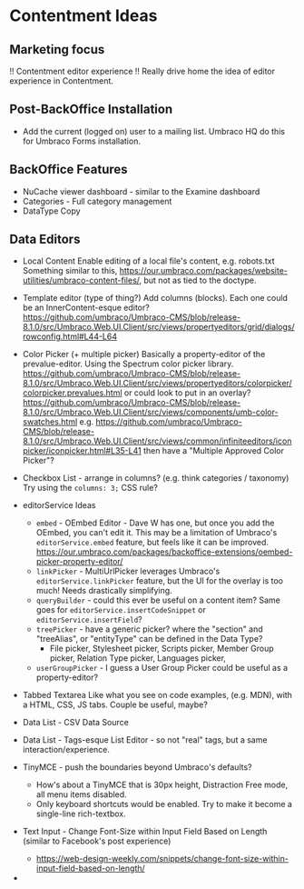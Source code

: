 # Contentment Ideas

## Marketing focus

!! Contentment editor experience
!! Really drive home the idea of editor experience in Contentment.


## Post-BackOffice Installation

- Add the current (logged on) user to a mailing list. Umbraco HQ do this for Umbraco Forms installation.

## BackOffice Features

- NuCache viewer dashboard - similar to the Examine dashboard
- Categories - Full category management
- DataType Copy

## Data Editors

- Local Content
  Enable editing of a local file's content, e.g. robots.txt
  Something similar to this, https://our.umbraco.com/packages/website-utilities/umbraco-content-files/, but not as tied to the doctype.


- Template editor (type of thing?) Add columns (blocks). Each one could be an InnerContent-esque editor?
  https://github.com/umbraco/Umbraco-CMS/blob/release-8.1.0/src/Umbraco.Web.UI.Client/src/views/propertyeditors/grid/dialogs/rowconfig.html#L44-L64

- Color Picker (+ multiple picker)
  Basically a property-editor of the prevalue-editor. Using the Spectrum color picker library.
  https://github.com/umbraco/Umbraco-CMS/blob/release-8.1.0/src/Umbraco.Web.UI.Client/src/views/propertyeditors/colorpicker/colorpicker.prevalues.html
  or could look to put <umb-color-swatches> in an overlay?
  https://github.com/umbraco/Umbraco-CMS/blob/release-8.1.0/src/Umbraco.Web.UI.Client/src/views/components/umb-color-swatches.html
  e.g. https://github.com/umbraco/Umbraco-CMS/blob/release-8.1.0/src/Umbraco.Web.UI.Client/src/views/common/infiniteeditors/iconpicker/iconpicker.html#L35-L41
  then have a "Multiple Approved Color Picker"?

- Checkbox List - arrange in columns? (e.g. think categories / taxonomy) Try using the `columns: 3;` CSS rule?

- editorService Ideas
  - `embed` - OEmbed Editor - Dave W has one, but once you add the OEmbed, you can't edit it. This may be a limitation of Umbraco's `editorService.embed` feature, but feels like it can be improved.
    https://our.umbraco.com/packages/backoffice-extensions/oembed-picker-property-editor/
  - `linkPicker` - MultiUrlPicker leverages Umbraco's `editorService.linkPicker` feature, but the UI for the overlay is too much! Needs drastically simplifying.
  - `queryBuilder` - could this ever be useful on a content item? Same goes for `editorService.insertCodeSnippet` or `editorService.insertField`?
  - `treePicker` - have a generic picker? where the "section" and "treeAlias", or "entityType" can be defined in the Data Type?
    - File picker, Stylesheet picker, Scripts picker, Member Group picker, Relation Type picker, Languages picker, 
  - `userGroupPicker` - I guess a User Group Picker could be useful as a property-editor?

- Tabbed Textarea
  Like what you see on code examples, (e.g. MDN), with a HTML, CSS, JS tabs. Couple be useful, maybe?

- Data List - CSV Data Source
- Data List - Tags-esque List Editor - so not "real" tags, but a same interaction/experience.

- TinyMCE - push the boundaries beyond Umbraco's defaults?
  - How's about a TinyMCE that is 30px height, Distraction Free mode, all menu items disabled.
  - Only keyboard shortcuts would be enabled. Try to make it become a single-line rich-textbox.

- Text Input - Change Font-Size within Input Field Based on Length (similar to Facebook's post experience)
  - https://web-design-weekly.com/snippets/change-font-size-within-input-field-based-on-length/

- 
